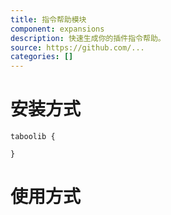 ```yaml
---
title: 指令帮助模块
component: expansions
description: 快速生成你的插件指令帮助。
source: https://github.com/...
categories: []
---
```


# 安装方式

```
taboolib {

}
```

# 使用方式
